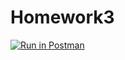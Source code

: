 # Homework3

[![Run in Postman](https://run.pstmn.io/button.svg)](https://app.getpostman.com/run-collection/20396601-1e66b939-a5d7-41e4-9ce4-410eb0fc56a9?action=collection%2Ffork&collection-url=entityId%3D20396601-1e66b939-a5d7-41e4-9ce4-410eb0fc56a9%26entityType%3Dcollection%26workspaceId%3D5621f40f-6e81-4e60-aeea-a2791de9316c)

